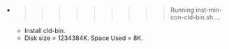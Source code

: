 * >>>>>>>>> Running inst-min-con-cld-bin.sh ...
  * Install cld-bin.
  * Disk size = 1234384K. Space Used = 8K.
